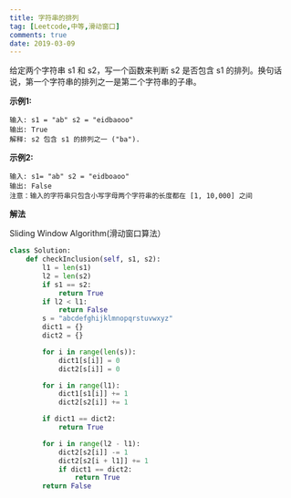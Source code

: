 ```yaml
---
title: 字符串的排列
tag: [Leetcode,中等,滑动窗口]
comments: true
date: 2019-03-09
---
```






给定两个字符串 s1 和 s2，写一个函数来判断 s2 是否包含 s1 的排列。换句话说，第一个字符串的排列之一是第二个字符串的子串。

**示例1:**

```
输入: s1 = "ab" s2 = "eidbaooo"
输出: True
解释: s2 包含 s1 的排列之一 ("ba").
```

**示例2:**

```
输入: s1= "ab" s2 = "eidboaoo"
输出: False
注意：输入的字符串只包含小写字母两个字符串的长度都在 [1, 10,000] 之间
```


**解法**

Sliding Window Algorithm(滑动窗口算法）

```python
class Solution:
    def checkInclusion(self, s1, s2):
        l1 = len(s1)
        l2 = len(s2)
        if s1 == s2:
            return True
        if l2 < l1:
            return False
        s = "abcdefghijklmnopqrstuvwxyz"
        dict1 = {}
        dict2 = {}

        for i in range(len(s)):
            dict1[s[i]] = 0
            dict2[s[i]] = 0

        for i in range(l1):
            dict1[s1[i]] += 1
            dict2[s2[i]] += 1

        if dict1 == dict2:
            return True

        for i in range(l2 - l1):
            dict2[s2[i]] -= 1
            dict2[s2[i + l1]] += 1
            if dict1 == dict2:
                return True
        return False
```